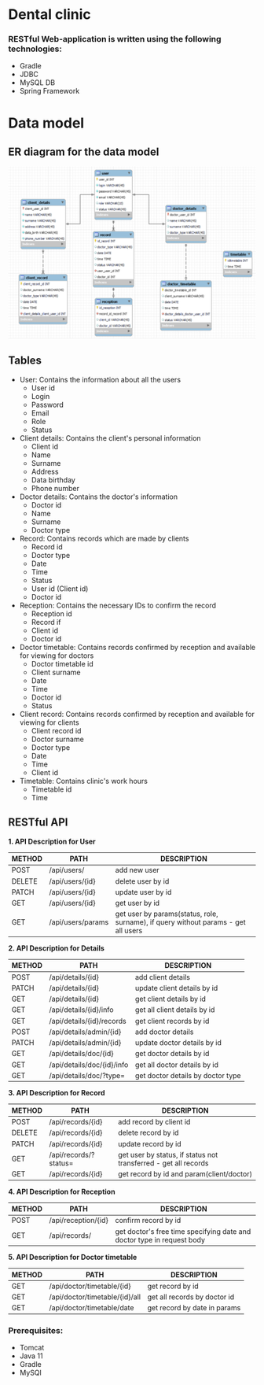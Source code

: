 # Dental clinic

### RESTful Web-application  is written using the following technologies:
  - Gradle
  - JDBC
  - MySQL DB
  - Spring Framework

# Data model

## ER diagram for the data model

![img.png](src/main/resources/img.png)

## Tables

 - User: Contains the information about all the users
   - User id
   - Login
   - Password
   - Email
   - Role
   - Status
 - Client details: Contains the  client's personal information
   - Client id
   - Name
   - Surname
   - Address
   - Data birthday
   - Phone number
 - Doctor details: Contains the  doctor's information
   - Doctor id
   - Name
   - Surname
   - Doctor type
 - Record: Contains records which are made by clients
   - Record id
   - Doctor type
   - Date
   - Time
   - Status
   - User id (Client id)
   - Doctor id
 - Reception: Contains the necessary IDs to confirm the record
   - Reception id
   - Record if
   - Client id
   - Doctor id
 - Doctor timetable: Contains records confirmed by reception  and available for viewing for doctors
   - Doctor timetable id
   - Client surname
   - Date
   - Time
   - Doctor id
   - Status
 - Client record: Contains records confirmed by reception  and available for viewing for clients
   - Client record id
   - Doctor surname
   - Doctor type
   - Date
   - Time
   - Client id
 - Timetable: Contains clinic's work hours
   - Timetable id
   - Time

## RESTful API

**1. API Description for User**

METHOD | PATH | DESCRIPTION
------------|-----|------------
POST | /api/users/ | add new user
DELETE | /api/users/{id} | delete user by id
PATCH | /api/users/{id} | update user by id
GET | /api/users/{id} | get user by id
GET | /api/users/params | get user by params(status, role, surname), if query without params - get all users

**2. API Description for Details**

METHOD | PATH | DESCRIPTION
------------|-----|------------
POST | /api/details/{id} | add client details
PATCH | /api/details/{id} | update client details by id
GET | /api/details/{id} | get client details by id
GET | /api/details/{id}/info | get all client details by id
GET | /api/details/{id}/records | get client records by id
POST | /api/details/admin/{id} | add doctor details
PATCH | /api/details/admin/{id} | update doctor details by id
GET | /api/details/doc/{id} | get doctor details by id
GET | /api/details/doc/{id}/info | get all doctor details by id
GET | /api/details/doc/?type= | get doctor details by doctor type

**3. API Description for Record**

METHOD | PATH | DESCRIPTION
------------|-----|------------
POST | /api/records/{id} | add record by client id
DELETE | /api/records/{id} | delete record by id
PATCH | /api/records/{id} | update record by id
GET | /api/records/?status= | get user by status, if status not transferred - get all records
GET | /api/records/{id} | get record by id and param(client/doctor)

**4. API Description for Reception**

METHOD | PATH | DESCRIPTION
------------|-----|------------
POST | /api/reception/{id} | confirm record by id
GET | /api/records/ | get doctor's free time specifying date and doctor type in request body

**5. API Description for Doctor timetable**

METHOD | PATH | DESCRIPTION
------------|-----|------------
GET | /api/doctor/timetable/{id} | get record by id
GET | /api/doctor/timetable/{id}/all | get all records by doctor id
GET | /api/doctor/timetable/date | get record by date in params

### Prerequisites:

- Tomcat
- Java 11
- Gradle
- MySQl